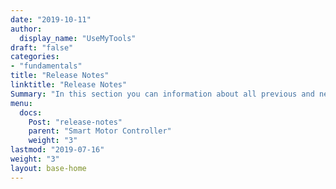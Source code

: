 ```yaml
---
date: "2019-10-11"
author:
  display_name: "UseMyTools"
draft: "false"
categories:
- "fundamentals"
title: "Release Notes"
linktitle: "Release Notes"
Summary: "In this section you can information about all previous and new releases of Smart Motor Controller"
menu:
  docs:
    Post: "release-notes"
    parent: "Smart Motor Controller"
    weight: "3"
lastmod: "2019-07-16"
weight: "3"
layout: base-home
---
```

